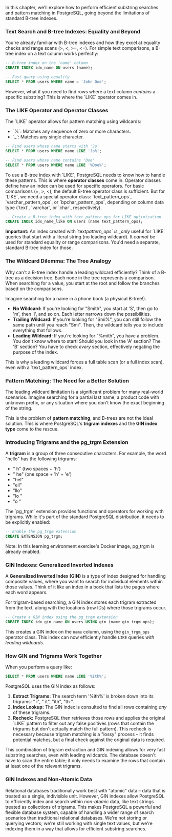 In this chapter, we'll explore how to perform efficient substring searches and pattern matching in PostgreSQL, going beyond the limitations of standard B-tree indexes.

### Text Search and B-tree Indexes: Equality and Beyond

You're already familiar with B-tree indexes and how they excel at equality checks and range scans (>, <, >=, <=). For simple text comparisons, a B-tree index on a text column works perfectly:

```sql
-- B-tree index on the 'name' column
CREATE INDEX idx_name ON users (name);

-- Fast query using equality
SELECT * FROM users WHERE name = 'John Doe';
```

However, what if you need to find rows where a text column _contains_ a specific substring? This is where the \`LIKE\` operator comes in.

### The LIKE Operator and Operator Classes

The \`LIKE\` operator allows for pattern matching using wildcards:

- \`%\`: Matches any sequence of zero or more characters.
- \`\_\`: Matches any single character.

```sql
-- Find users whose name starts with 'Jo'
SELECT * FROM users WHERE name LIKE 'Jo%';

-- Find users whose name contains 'Doe'
SELECT * FROM users WHERE name LIKE '%Doe%';
```

To use a B-tree index with \`LIKE\`, PostgreSQL needs to know how to handle these patterns. This is where **operator classes** come in. Operator classes define how an index can be used for specific operators. For basic comparisons (=, >, <), the default B-tree operator class is sufficient. But for \`LIKE\`, we need a special operator class: \`text_pattern_ops\`, \`varchar_pattern_ops\`, or \`bpchar_pattern_ops\`, depending on column data type (\`text\`, \`varchar\`, or \`char\`, respectively).

```sql
-- Create a B-tree index with text_pattern_ops for LIKE optimization
CREATE INDEX idx_name_like ON users (name text_pattern_ops);
```

**Important:** An index created with \`text*pattern_ops\` is \_only* useful for \`LIKE\` queries that start with a literal string (no leading wildcard). It _cannot_ be used for standard equality or range comparisons. You'd need a separate, standard B-tree index for those.

### The Wildcard Dilemma: The Tree Analogy

Why can't a B-tree index handle a leading wildcard efficiently? Think of a B-tree as a decision tree. Each node in the tree represents a comparison. When searching for a value, you start at the root and follow the branches based on the comparisons.

Imagine searching for a name in a phone book (a physical B-tree!).

- **No Wildcard:** If you're looking for "Smith", you start at 'S', then go to 'm', then 'i', and so on. Each letter narrows down the possibilities.
- **Trailing Wildcard:** If you're looking for "Smi%", you can still follow the same path until you reach "Smi". Then, the wildcard tells you to include everything that follows.
- **Leading Wildcard:** If you're looking for "%mith", you have a problem. You don't know where to start! Should you look in the 'A' section? The 'B' section? You have to check _every_ section, effectively negating the purpose of the index.

This is why a leading wildcard forces a full table scan (or a full index scan), even with a \`text_pattern_ops\` index.

### Pattern Matching: The Need for a Better Solution

The leading wildcard limitation is a significant problem for many real-world scenarios. Imagine searching for a partial last name, a product code with unknown prefix, or any situation where you don't know the exact beginning of the string.

This is the problem of **pattern matching**, and B-trees are not the ideal solution. This is where PostgreSQL's **trigram indexes** and the **GIN index type** come to the rescue.

### Introducing Trigrams and the pg_trgm Extension

A **trigram** is a group of three consecutive characters. For example, the word "hello" has the following trigrams:

- " h" (two spaces + 'h')
- " he" (one space + 'h' + 'e')
- "hel"
- "ell"
- "llo"
- "lo "
- "o "

The \`pg_trgm\` extension provides functions and operators for working with trigrams. While it's part of the standard PostgreSQL distribution, it needs to be explicitly enabled:

```sql
-- Enable the pg_trgm extension
CREATE EXTENSION pg_trgm;
```

Note: In this learning environment exercise's Docker image, pg_trgm is already enabled.

### GIN Indexes: Generalized Inverted Indexes

A **Generalized Inverted Index (GIN)** is a type of index designed for handling composite values, where you want to search for individual elements within those values. Think of it like an index in a book that lists the pages where each word appears.

For trigram-based searching, a GIN index stores each trigram extracted from the text, along with the locations (row IDs) where those trigrams occur.

```sql
-- Create a GIN index using the pg_trgm extension
CREATE INDEX idx_gin_name ON users USING gin (name gin_trgm_ops);
```

This creates a GIN index on the `name` column, using the `gin_trgm_ops` operator class. This index can now efficiently handle `LIKE` queries _with leading wildcards_.

### How GIN and Trigrams Work Together

When you perform a query like:

```sql
SELECT * FROM users WHERE name LIKE '%ith%';
```

PostgreSQL uses the GIN index as follows:

1.  **Extract Trigrams:** The search term '%ith%' is broken down into its trigrams: " i", " it", "ith", "th ".
2.  **Index Lookup:** The GIN index is consulted to find all rows containing _any_ of these trigrams.
3.  **Recheck:** PostgreSQL then retrieves those rows and applies the original \`LIKE\` pattern to filter out any false positives (rows that contain the trigrams but don't actually match the full pattern). This recheck is necessary because trigram matching is a "lossy" process – it finds potential matches, but a final check against the original data is required.

This combination of trigram extraction and GIN indexing allows for very fast substring searches, even with leading wildcards. The database doesn't have to scan the entire table; it only needs to examine the rows that contain at least one of the relevant trigrams.

### GIN Indexes and Non-Atomic Data

Relational databases traditionally work best with "atomic" data – data that is treated as a single, indivisible unit. However, GIN indexes allow PostgreSQL to efficiently index and search within _non-atomic_ data, like text strings treated as collections of trigrams. This makes PostgreSQL a powerful and flexible database system, capable of handling a wider range of search scenarios than traditional relational databases. We're not storing or querying vectors; we're still working with single text values, but we're indexing them in a way that allows for efficient substring searches.
